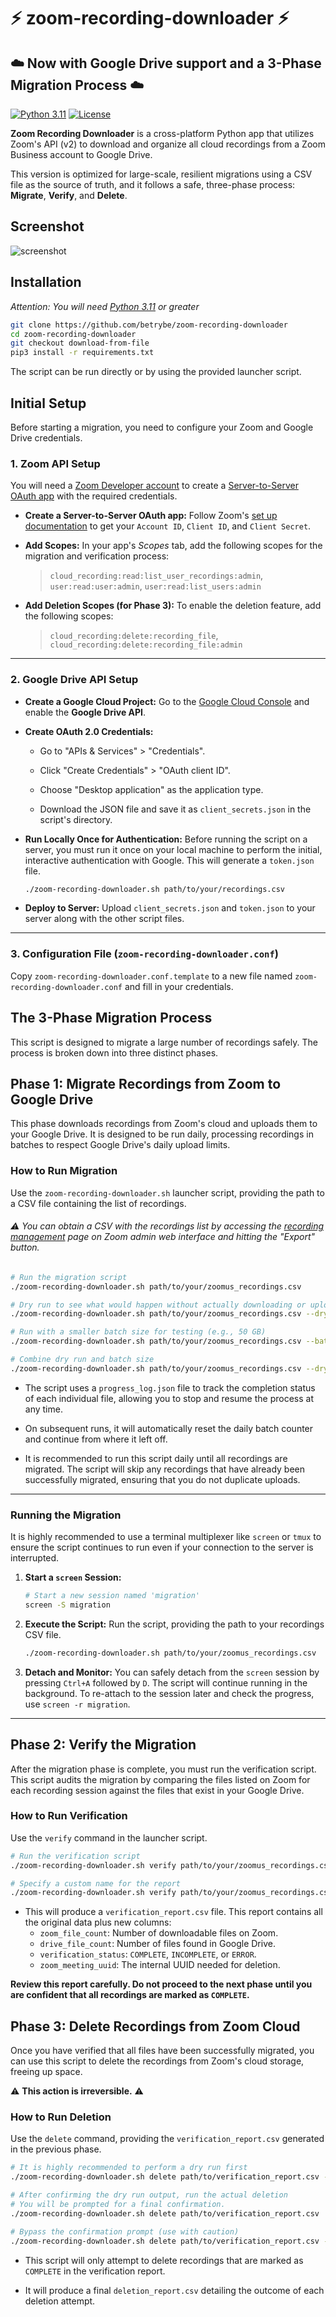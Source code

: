 # ⚡️ zoom-recording-downloader ⚡️

## ☁️ Now with Google Drive support and a 3-Phase Migration Process ☁️

[![Python 3.11](https://img.shields.io/badge/python-3.11%20%2B-blue.svg)](https://www.python.org/) [![License](https://img.shields.io/badge/license-MIT-brown.svg)](https://raw.githubusercontent.com/betrybe/zoom-recording-downloader/refs/heads/download-from-file/LICENSE)

**Zoom Recording Downloader** is a cross-platform Python app that utilizes Zoom's API (v2) to download and organize all cloud recordings from a Zoom Business account to Google Drive.

This version is optimized for large-scale, resilient migrations using a CSV file as the source of truth, and it follows a safe, three-phase process: **Migrate**, **Verify**, and **Delete**.

## Screenshot

![screenshot](screenshot.png)

## Installation

*Attention: You will need [Python 3.11](https://www.python.org/downloads/) or greater*

```sh
git clone https://github.com/betrybe/zoom-recording-downloader
cd zoom-recording-downloader
git checkout download-from-file
pip3 install -r requirements.txt
```

The script can be run directly or by using the provided launcher script.

## Initial Setup

Before starting a migration, you need to configure your Zoom and Google Drive credentials.

### 1\. Zoom API Setup

You will need a [Zoom Developer account](https://marketplace.zoom.us/) to create a [Server-to-Server OAuth app](https://developers.zoom.us/docs/internal-apps) with the required credentials.

- **Create a Server-to-Server OAuth app:** Follow Zoom's [set up documentation](https://marketplace.zoom.us/docs/guides/build/server-to-server-oauth-app/) to get your `Account ID`, `Client ID`, and `Client Secret`.

- **Add Scopes:** In your app's *Scopes* tab, add the following scopes for the migration and verification process:
    > `cloud_recording:read:list_user_recordings:admin`, `user:read:user:admin`, `user:read:list_users:admin`

- **Add Deletion Scopes (for Phase 3):** To enable the deletion feature, add the following scopes:
    > `cloud_recording:delete:recording_file`, `cloud_recording:delete:recording_file:admin`

---

### 2\. Google Drive API Setup

- **Create a Google Cloud Project:** Go to the [Google Cloud Console](https://console.cloud.google.com) and enable the **Google Drive API**.

- **Create OAuth 2.0 Credentials:**

  - Go to "APIs & Services" \> "Credentials".

  - Click "Create Credentials" \> "OAuth client ID".

  - Choose "Desktop application" as the application type.

  - Download the JSON file and save it as `client_secrets.json` in the script's 
    directory.

- **Run Locally Once for Authentication:** Before running the script on a server, you must run it once on your local machine to perform the initial, interactive authentication with Google. This will generate a `token.json` file.

    ```bash
    ./zoom-recording-downloader.sh path/to/your/recordings.csv
    ```

- **Deploy to Server:** Upload `client_secrets.json` and `token.json` to your server along with the other script files.

---

### 3\. Configuration File (`zoom-recording-downloader.conf`)

Copy `zoom-recording-downloader.conf.template` to a new file named `zoom-recording-downloader.conf` and fill in your credentials.

## The 3-Phase Migration Process

This script is designed to migrate a large number of recordings safely. The process is broken down into three distinct phases.

## Phase 1: Migrate Recordings from Zoom to Google Drive

This phase downloads recordings from Zoom's cloud and uploads them to your Google Drive. It is designed to be run daily, processing recordings in batches to respect Google Drive's daily upload limits.

### How to Run Migration

Use the `zoom-recording-downloader.sh` launcher script, providing the path to a CSV file containing the list of recordings.

###### ⚠️ You can obtain a CSV with the recordings list by accessing the [recording management](https://www.zoom.us/recording/management) page on Zoom admin web interface and hitting the "Export" button.

```bash
# Run the migration script
./zoom-recording-downloader.sh path/to/your/zoomus_recordings.csv

# Dry run to see what would happen without actually downloading or uploading files
./zoom-recording-downloader.sh path/to/your/zoomus_recordings.csv --dry-run

# Run with a smaller batch size for testing (e.g., 50 GB)
./zoom-recording-downloader.sh path/to/your/zoomus_recordings.csv --batch-size-gb 50

# Combine dry run and batch size
./zoom-recording-downloader.sh path/to/your/zoomus_recordings.csv --dry-run --batch-size-gb 50
```

- The script uses a `progress_log.json` file to track the completion status of each individual file, allowing you to stop and resume the process at any time.

- On subsequent runs, it will automatically reset the daily batch counter and continue from where it left off.

- It is recommended to run this script daily until all recordings are migrated. The script will skip any recordings that have already been successfully migrated, ensuring that you do not duplicate uploads.

---

### Running the Migration

It is highly recommended to use a terminal multiplexer like `screen` or `tmux` to ensure the script continues to run even if your connection to the server is interrupted.

1. **Start a `screen` Session:**

    ```bash
    # Start a new session named 'migration'
    screen -S migration
    ```

2. **Execute the Script:** Run the script, providing the path to your recordings CSV file.

    ```bash
    ./zoom-recording-downloader.sh path/to/your/zoomus_recordings.csv
    ```

3. **Detach and Monitor:** You can safely detach from the `screen` session by pressing `Ctrl+A` followed by `D`. The script will continue running in the background. To re-attach to the session later and check the progress, use `screen -r migration`.

---

## Phase 2: Verify the Migration

After the migration phase is complete, you must run the verification script. This script audits the migration by comparing the files listed on Zoom for each recording session against the files that exist in your Google Drive.

### How to Run Verification

Use the `verify` command in the launcher script.

```bash
# Run the verification script
./zoom-recording-downloader.sh verify path/to/your/zoomus_recordings.csv

# Specify a custom name for the report
./zoom-recording-downloader.sh verify path/to/your/zoomus_recordings.csv --output-csv final_audit.csv
```

- This will produce a `verification_report.csv` file. This report contains all the original data plus new columns:
  - `zoom_file_count`: Number of downloadable files on Zoom.
  - `drive_file_count`: Number of files found in Google Drive.
  - `verification_status`: `COMPLETE`, `INCOMPLETE`, or `ERROR`.
  - `zoom_meeting_uuid`: The internal UUID needed for deletion.

**Review this report carefully. Do not proceed to the next phase until you are confident that all recordings are marked as `COMPLETE`.**

## Phase 3: Delete Recordings from Zoom Cloud

Once you have verified that all files have been successfully migrated, you can use this script to delete the recordings from Zoom's cloud storage, freeing up space.

⚠️ **This action is irreversible.** ⚠️

### How to Run Deletion

Use the `delete` command, providing the `verification_report.csv` generated in the previous phase.

```bash
# It is highly recommended to perform a dry run first
./zoom-recording-downloader.sh delete path/to/verification_report.csv --dry-run

# After confirming the dry run output, run the actual deletion
# You will be prompted for a final confirmation.
./zoom-recording-downloader.sh delete path/to/verification_report.csv

# Bypass the confirmation prompt (use with caution)
./zoom-recording-downloader.sh delete path/to/verification_report.csv --force
```

- This script will only attempt to delete recordings that are marked as `COMPLETE` in the verification report.

- It will produce a final `deletion_report.csv` detailing the outcome of each deletion attempt.
